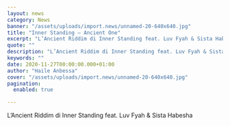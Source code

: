 ```yaml
---
layout: news
category: News
banner: "/assets/uploads/import.news/unnamed-20-640x640.jpg"
title: "Inner Standing – Ancient One"
excerpt: "L’Ancient Riddim di Inner Standing feat. Luv Fyah & Sista Habesha"
quote: ""
description: "L’Ancient Riddim di Inner Standing feat. Luv Fyah & Sista Habesha"
keywords: ""
date: 2020-11-27T00:00:00.000+01:00
author: "Haile Anbessa"
cover: "/assets/uploads/import.news/unnamed-20-640x640.jpg"
pagination:
  enabled: true

---
```


L’Ancient Riddim di Inner Standing feat. Luv Fyah & Sista Habesha